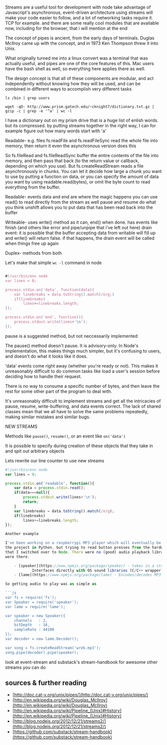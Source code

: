 
Streams 
are a useful tool for development with node
take advantage of Javascript's asynchronous, event-driven architecture
using streams will make your code easier to follow, and a lot of networking tasks
require it. TCP for example. and there are some really cool modules that are available
now, including for the browser, that i will mention at the end


The concept of pipes is ancient, from the early days of terminals. Duglas McIlroy
came up with the concept, and in 1973 Ken Thompson threw it into Unix.

What originally turned me into a linux convert was a terminal that was actually
useful, and pipes are one of the core features of this. Mac users have the bash
shell as well, so everything here applies there as well.


The design concept is that all of these components are modular, and act
independently without knowing how they will be used, and  can be combined
in different ways to accomplish very different tasks

    ls /bin | grep users

    wget -qO- http://www.prism.gatech.edu/~cknight7/dictionary.txt.gz | gzip -c | grep -e '^a' | wc -l 

I have a dictionary out on my prism drive that is a huge list of enlish words. but its compressed.
by putting streams together in the right way, I can for example figure out how many words start with 'a'

Readable- e.g. files
fs.readFile and fs.readFileSync read the whole file into memory, then return it
even the asynchronous version does this

So fs.fileRead and fs.fileReadSync buffer the entire contents of the file into memory, and then pass that
back (to the return value or callback, depending on which you use). But fs.createReadStream reads a file
asynchronously in chunks. You can let it decide how large a chunk you want to use by putting a function
on data, or you can specify the amount of data you want by using readable.read(bytes), or omit the byte
count to read everything from the buffer. 


Readable-
events data and end are where the magic happens
you can use read() to read directly from the stream as well
pause and resume do what you think
unshift allows you to put data that has been read back into the buffer

Writeable-
uses write() method as it can, end() when done.
has events like finish (and others like error and pipe/unpipe that i've left out here)
drain event: it is possible that the buffer accepting data from writable will fill up
and write() will return false. if that happens, the drain event will be called when things
free up again

Duplex- methods from both 


Let's make that simple `wc -l` command in node

```linecount.js

#!/usr/bin/env node
var lines = 0;

process.stdin.on('data', function(data){
    var linebreaks = data.toString().match(/n/g;)
    if(linebreaks)
        lines+=linebreaks.length;
});

process.stdin.on('end', function(){
    process.stdout.write(lines+'\n');
});

```


pause is a suggested method, but not neccessarily implemented


The pause() method doesn't pause. It is advisory-only. In Node's implementation,
this makes things much simpler, but it's confusing to users, and doesn't do what it looks like it does.

'data' events come right away (whether you're ready or not). This makes it unreasonably difficult
to do common tasks like load a user's session before deciding how to handle their request.

There is no way to consume a specific number of bytes, and then leave the rest for some other part
of the program to deal with.

It's unreasonably difficult to implement streams and get all the intricacies of pause, resume,
write-buffering, and data events correct. The lack of shared classes mean that we all have to
solve the same problems repeatedly, making similar mistakes and similar bugs.


NEW STREAMS

Methods like `pause()`, `resume()`, or an event like `on('data')`

It is possible to specify during creation of these objects that they take in and spit out
arbitrary objects

Lets rewrite our line counter to use new streams

```linecount.js
#!/usr/bin/env node
var lines = 0;

process.stdin.on('readable', function(){
    var data = process.stdin.read();
    if(data===null){
        process.stdout.write(lines+'\n');
        return;
    }
    var linebreaks = data.toString().match(/n/g);
    if(linebreaks)
        lines+=linebreaks.length;
});

Another example

I've been working on a raspberrypi MP3 player which will eventually be embedded in my car. I orginally started
the project in Python, but trying to read button presses from the hardware and alter playback became such a headache
that I switched over to Node. There were no (good) audio playback libraries on NPM, but all the low-level requirements
were there.

    - [speaker](https://www.npmjs.org/package/speaker) - takes in a stream of PCM audio data and plays it through the speakers.
            Interfaces directly with OS sound libraries (C/C++ wrapper)
    - [lame](https://www.npmjs.org/package/lame) - Encodes/decodes MP3's to/from raw PCM formats. (C/C++ wrapper)

So getting audio to play was as simple as

```js
var fs = require('fs');
var Speaker = require('speaker');
var lame = require('lame');

var speaker = new Speaker({
    channels   : 2,
    bitDepth   : 16,
    sampleRate : 44100 
});
var decoder = new lame.Decoder();

var song = fs.createReadStream('wrek.mp3');
song.pipe(decoder).pipe(speaker);
```


look at event-stream
and substack's stream-handbook for awesome other streams you can do



sources & further reading
--------------------------

- [http://doc.cat-v.org/unix/pipes/](http://doc.cat-v.org/unix/pipes/)
- [http://en.wikipedia.org/wiki/Douglas_McIlroy](http://en.wikipedia.org/wiki/Douglas_McIlroy)
- [http://en.wikipedia.org/wiki/Pipeline_(Unix)#History](http://en.wikipedia.org/wiki/Pipeline_(Unix)#History)
- [http://blog.nodejs.org/2012/12/21/streams2/](http://blog.nodejs.org/2012/12/21/streams2/)
- [https://github.com/substack/stream-handbook](https://github.com/substack/stream-handbook)